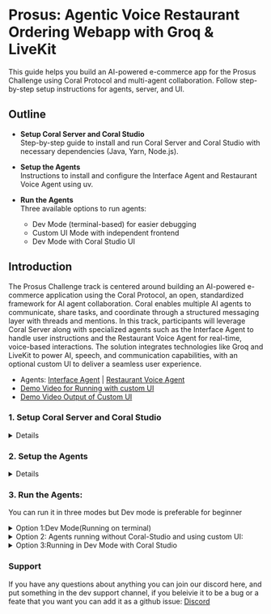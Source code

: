 # Prosus: Agentic Voice Restaurant Ordering Webapp with Groq & LiveKit
 This guide helps you build an AI-powered e-commerce app for the Prosus Challenge using Coral Protocol and multi-agent collaboration. Follow step-by-step setup instructions for agents, server, and UI.

## Outline
- **Setup Coral Server and Coral Studio**  
  Step-by-step guide to install and run Coral Server and Coral Studio with necessary dependencies (Java, Yarn, Node.js).

- **Setup the Agents**  
  Instructions to install and configure the Interface Agent and Restaurant Voice Agent using uv.

- **Run the Agents**  
  Three available options to run agents:
  - Dev Mode (terminal-based) for easier debugging  
  - Custom UI Mode with independent frontend
  - Dev Mode with Coral Studio UI
  
## Introduction

The Prosus Challenge track is centered around building an AI-powered e-commerce application using the Coral Protocol, an open, standardized framework for AI agent collaboration. Coral enables multiple AI agents to communicate, share tasks, and coordinate through a structured messaging layer with threads and mentions. In this track, participants will leverage Coral Server along with specialized agents such as the Interface Agent to handle user instructions and the Restaurant Voice Agent for real-time, voice-based interactions. The solution integrates technologies like Groq and LiveKit to power AI, speech, and communication capabilities, with an optional custom UI to deliver a seamless user experience.
- Agents: [Interface Agent](https://github.com/Coral-Protocol/Coral-InterfaceAgentForWebapp) | [Restaurant Voice Agent](https://github.com/Coral-Protocol/Coral-RestaurantVoice-Agent)
- [Demo Video for Running with custom UI](https://drive.google.com/file/d/1eErTy2j4U-lXbkJVukoeHmn0aWCN04YJ/view)
- [Demo Video Output of Custom UI](https://drive.google.com/file/d/1aUT95e2FwuBFzrCZJsMhcwcqMF9VqHV4/view?usp=sharing)

### 1. Setup Coral Server and Coral Studio

<details>

- To setup the [Coral Server](https://github.com/Coral-Protocol/coral-server) and [Coral Studio UI](https://github.com/Coral-Protocol/coral-studio), follow the steps given in repository to install.

- In order to test if both are working, open the same instance in two terminals and run both simultaneously.

```bash
# run studio
yarn dev
```
- You will see both running like this simultaneously if succesful and should be able to access Coral Studio from your browser.

![Coral Server and Studio Running](images/server-studio.png)

- On Coral Studio, ensure the connection to Coral Server.

![Coral Server and Studio Connection UI](images/coral-connection.png)

<details>

<summary>Install Java if UNAVAILABLE in order to run Coral Server</summary>

Install Java

```bash

# Apt update
sudo apt update

# Install the JDK
sudo apt install openjdk-17-jdk

# Check version
java -version
```

Run Coral Server

```bash

./gradlew run

```

</details>

<details>

<summary>Install Yarn if UNAVAILABLE in order to run Coral Studio</summary>

Install Yarn

```bash
# Download and install nvm:
curl -o- https://raw.githubusercontent.com/nvm-sh/nvm/v0.40.3/install.sh | bash

# in lieu of restarting the shell
\. "$HOME/.nvm/nvm.sh"

# Download and install Node.js:
nvm install 22

# Verify the Node.js version:
node -v # Should print "v22.17.0".
nvm current # Should print "v22.17.0".

# Download and install Yarn:
corepack enable yarn

# Verify Yarn version:
yarn -v

# Install from yarn
yarn install

# Allow port for eternal access
sudo ufw allow 5173

```

Run Coral Studio

```bash

yarn dev

```

</details>

</details>

### 2. Setup the Agents

<details>  

- Terminate the Coral Server and Coral Studio connections from above and start below steps.
- In this example, we are using the agents: [Coral Interface Agent](https://github.com/Coral-Protocol/Coral-Interface-Agent) and [Restaurant Agent](https://github.com/Coral-Protocol/Coral-RestaurantVoice-Agent).  
- Please click on the link and set up the agents by following the setup instructions in the repository.
  
</details>

### 3. Run the Agents:
You can run it in three modes but Dev mode is preferable for beginner


<details>
  <summary>Option 1:Dev Mode(Running on terminal) </summary>
 
- The Dev Mode allows the Coral Server and all agents to be seaprately running on each terminal without UI support.  

- Ensure that the [Coral Server](https://github.com/Coral-Protocol/coral-server) is running on your system and run below commands in separate terminals.

- Ensure that you have setup the `.env` file with required keys.
  
Make Sure you run both agents at approximately same time:

Run the Interface Agent

```bash
# cd to directory
cd Coral-Interface-Agent

# Run the agent using `uv`:
uv run python main.py
```

Run the Restaurant Agent

```bash
# cd to directory
cd Coral-RestaurantVoice-Agent

# Run the agent using `uv`:
uv run main.py console
```
</details>

<details>


<summary>Option 2: Agents running without Coral-Studio and using custom UI:</summary>

Ensure that the [Coral Server](https://github.com/Coral-Protocol/coral-server) is running on your system

#### 1. Git clone the repository and install dependencies

```bash
# Clone the repository
git clone https://github.com/Coral-Protocol/Prosus-Agentic-Voice-Restaurant-Webapp

# Install `uv`:
pip install uv
```

##### For Coral Interface Agent
```bash
# Navigate to the interface agent agent directory
cd Coral-InterfaceAgentForWebapp

# Install dependencies from `pyproject.toml` using `uv`:
uv sync
```

##### For Restaurant Agent
```bash
# Navigate to the monzo agent directory
cd Coral-RestaurantVoice-Agent

# Install dependencies from `pyproject.toml` using `uv`:
uv sync
```

#### 2. Environment Configuration

##### For Coral Interface Agent
Get the API Key:
[Openai](https://platform.openai.com/api-keys)/[Groq](https://console.groq.com/keys)

Create a `.env` file in the `Coral-InterfaceAgentForWebapp` directory based on the `.env_sample` file:
```bash
cd Coral-InterfaceAgentForWebapp
cp -r .env_sample .env
# Edit .env with your specific configuration
```

##### For Restaurant Agent
Get the api key
API_KEY=[Openai](https://platform.openai.com/api-keys)/[Groq](https://console.groq.com/keys).

Note:
If you want to use cloud services by Livekit then use [Livekit Cloud](https://cloud.livekit.io/) for these api keys and url but for Self hosting you can check out there documentation for [Self Hosting](https://docs.livekit.io/home/self-hosting/local/).

```LIVEKIT_API_KEY```=your_livekit_api_key_here 

```LIVEKIT_API_SECRET```=your_livekit_api_secret_here  

```LIVEKIT_URL```=your_livekit_url_here 

Create a `.env` file in the `Coral-RestaurantVoice-Agent` directory based on the `.env.example` file:
```bash
cd Coral-RestaurantVoice-Agent
cp -r env.example .env
# Edit .env with your specific configuration
```
#### UI Frontend
To use the UI do this setup in a separate terminal:
```bash
cd UI
npm install
```
Create a `.env.local` file in the `UI` directory:
```bash
# Create .env.local with these variables:

# LiveKit Configuration
LIVEKIT_API_KEY=your_livekit_api_key_here 
LIVEKIT_API_SECRET=your_livekit_api_secret_here  
LIVEKIT_URL=your_livekit_url_here  

# API Endpoint Configuration (for Interface Agent)
NEXT_PUBLIC_CONN_DETAILS_ENDPOINT=/api/connection-details

# Interface Agent API Endpoint (default: http://localhost:8000)
NEXT_PUBLIC_INTERFACE_AGENT_API_ENDPOINT=http://localhost:8000
```

#### 3. Run Agents in Separate Terminals
Start all three components in their respective terminals:

#### Terminal 1: Start Coral Interface Agent
```bash
cd Coral-InterfaceAgentForWebapp
uv run main.py
```

#### Terminal 2: Start Restaurant Voice Agent
```bash
cd Coral-RestaurantVoice-Agent
uv run main.py dev
```

#### Terminal 3: Start UI Frontend
```bash
cd UI
npm run dev
```



### How to Connect to UI:

<details>

<summary>Click to expand UI app running instructions</summary>

- Access the Application: Open your browser and navigate to the UI application (typically http://localhost:3000)

- Try Now Button: Click the "Try Now" button to be directed to the main page

![Prosus Demo 1](images/prosus-demo-img1.png)

- Start Conversation: On the main page, press the "Start Restaurant Conversation" button for the restaurant agent

![Prosus Demo 2](images/prosus-demo-img2.png)

- Interact: You can now chat with the agentic system for restaurant-related queries and interactions

</details>

### How to use:

<summary>Click to expand sample input/output</summary>

<details>

#### 1. Input

```bash
Greet the restaurant agent by saying "Hi!".  
You can message the interface agent like this:  
Ask the restaurant agent to tell you the menu for the restaurant.  

You can also talk directly to the restaurant agent using voice, but only when it is not using the "wait for mentions" tool.
```

#### 2. Output

```bash
The restaurant agent will greet you and listen to your queries.  

When using the interface agent, it will communicate with the restaurant agent through Coral tools. The restaurant agent will reply to the interface agent.

For speech-based interaction, you need to talk to the restaurant agent directly.
```
</details>

</details>
<details>

<summary>Option 3:Running in Dev Mode with Coral Studio</summary>

If you want to run the Agent using [Coral-Studio UI](https://github.com/Coral-Protocol/coral-studio) you can do so but it may not support Voice input and outputs from the UI and only the messages sent using Coral tools will be visible.You
clone it and run it according to the instructions in the readme and run these two agents in your terminal.

[Interface Agent](https://github.com/Coral-Protocol/Coral-Interface-Agent) | [Restaurant Voice Agent](https://github.com/Coral-Protocol/Coral-RestaurantVoice-Agent)

</details>

### Support 

If you have any questions about anything you can join our discord here, and put something in the dev support channel, if you beleivie it to be a bug or a feate that you want you can add it as a github issue: [Discord](https://discord.com/invite/Xjm892dtt3)

